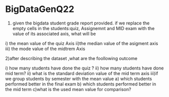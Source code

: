 # BigDataGenQ22


1) given the bigdata student grade report provided. if we replace the empty cells
in the students:quiz, Assignemnt and MID exam with the value of its associated axis, what will be 

i) the mean value of the quiz Axis
ii)the median value of the asigment axis
iii) the mode value of the midtrem Axis

2)after describing the dataset ,what are the foollowing outcome

i) how many students have done the quiz ?
ii) how many students have done mid term?
ii) what is the standard deviation value of the mid term axis
iii)if we group students by semester with the mean value 
a) which students performed better in the final exam
b) which students performed better in the mid term
c)what is the used mean value for comparison?
